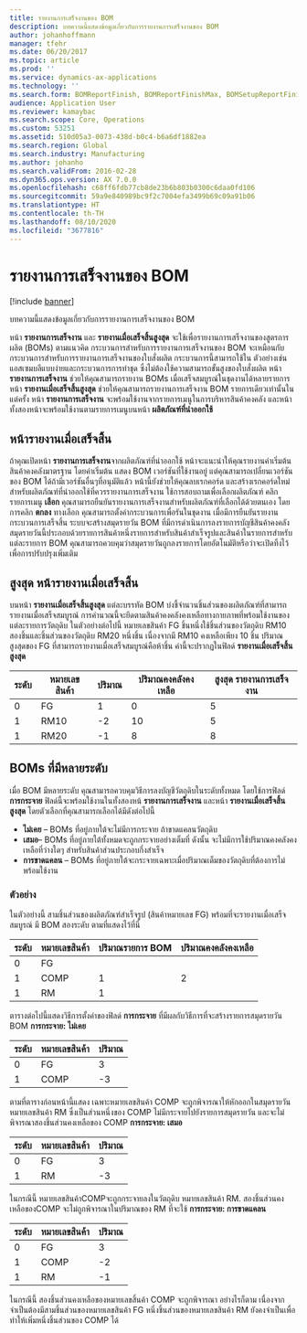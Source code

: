 ```yaml
---
title: รายงานการเสร็จงานของ BOM
description: บทความนี้แสดงข้อมูลเกี่ยวกับการรายงานการเสร็จงานของ BOM
author: johanhoffmann
manager: tfehr
ms.date: 06/20/2017
ms.topic: article
ms.prod: ''
ms.service: dynamics-ax-applications
ms.technology: ''
ms.search.form: BOMReportFinish, BOMReportFinishMax, BOMSetupReportFinish
audience: Application User
ms.reviewer: kamaybac
ms.search.scope: Core, Operations
ms.custom: 53251
ms.assetid: 510d05a3-0073-438d-b0c4-b6a6df1882ea
ms.search.region: Global
ms.search.industry: Manufacturing
ms.author: johanho
ms.search.validFrom: 2016-02-28
ms.dyn365.ops.version: AX 7.0.0
ms.openlocfilehash: c68ff6fdb77cb8de23b6b803b0300c6daa0fd106
ms.sourcegitcommit: 59a9e840989bc9f2c7004efa3499b69c09a91b06
ms.translationtype: HT
ms.contentlocale: th-TH
ms.lasthandoff: 08/10/2020
ms.locfileid: "3677816"
---
```

# <a name="report-boms-as-finished"></a>รายงานการเสร็จงานของ BOM

[!include [banner](../includes/banner.md)]

บทความนี้แสดงข้อมูลเกี่ยวกับการรายงานการเสร็จงานของ BOM

หน้า **รายงานการเสร็จงาน** และ **รายงานเมื่อเสร็จสิ้นสูงสุด** จะใช้เพื่อรายงานการเสร็จงานของสูตรการผลิต (BOMs) ตามแนวคิด กระบวนการสำหรับการรายงานการเสร็จงานของ BOM จะเหมือนกับกระบวนการสำหรับการรายงานการเสร็จงานของใบสั่งผลิต กระบวนการนี้สามารถใช้ใน ตัวอย่างเช่น แอสเซมบลีแบบง่ายและกระบวนการการทำชุด ซึ่งไม่ต้องใช้ความสามารถขั้นสูงของใบสั่งผลิต หน้า **รายงานการเสร็จงาน** ช่วยให้คุณสามารถรายงาน BOMs เมื่อเสร็จสมบูรณ์ในชุดงานได้หลายรายการ หน้า **รายงานเมื่อเสร็จสิ้นสูงสุด** ช่วยให้คุณสามารถรายงานการเสร็จงาน BOM รายการเดียวเท่านั้นในแต่ครั้ง หน้า **รายงานการเสร็จงาน** จะพร้อมใช้งานจากรายการเมนูในการบริหารสินค้าคงคลัง และหน้าทั้งสองหน้าจะพร้อมใช้งานตามรายการเมนูบนหน้า **ผลิตภัณฑ์ที่นำออกใช้**

## <a name="report-as-finished-page"></a>หน้ารายงานเมื่อเสร็จสิ้น
ถ้าคุณเปิดหน้า **รายงานการเสร็จงาน**จากผลิตภัณฑ์ที่นำออกใช้ หน้าจะแนะนำให้คุณรายงานค่าเริ่มต้นสินค้าคงคลังมาตรฐาน โดยค่าเริ่มต้น แสดง BOM เวอร์ชันที่ใช้งานอยู่ แต่คุณสามารถเปลี่ยนเวอร์ชันของ BOM ได้ถ้ามีเวอร์ชันอื่นๆที่อนุมัติแล้ว หน้านี้ยังช่วยให้คุณลบเรกคอร์ด และสร้างเรกคอร์ดใหม่สำหรับผลิตภัณฑ์ที่นำออกใช้ที่ควรรายงานการเสร็จงาน ใช้การสอบถามเพื่อเลือกผลิตภัณฑ์ คลิกรายการเมนู **เลือก** คุณสามารถยืนยันรายงานการเสร็จงานสำหรับผลิตภัณฑ์ที่เลือกได้ด้วยตนเอง โดยการคลิก **ตกลง** ทางเลือก คุณสามารถตั้งค่ากระบวนการเพื่อรันในชุดงาน เมื่อมีการยืนยันรายงานกระบวนการเสร็จสิ้น ระบบจะสร้างสมุดรายวัน BOM ที่มีการดำเนินการลงรายการบัญชีสินค้าคงคลัง สมุดรายวันนี้ประกอบด้วยรายการสินค้าหนึ่งรายการสำหรับสินค้าสำเร็จรูปและสินค้าในรายการสำหรับแต่ละรายการ BOM คุณสามารถควบคุมว่าสมุดรายวันถูกลงรายการโดยอัตโนมัติหรือว่าจะเปิดทิ้งไว้เพื่อการปรับปรุงเพิ่มเติม

## <a name="max-report-as-finished-page"></a>สูงสุด หน้ารายงานเมื่อเสร็จสิ้น
บนหน้า **รายงานเมื่อเสร็จสิ้นสูงสุด** แต่ละบรรทัด BOM บ่งชี้จำนวนชิ้นส่วนของผลิตภัณฑ์ที่สามารถรายงานเมื่อเสร็จสมบูรณ์ การคำนวณนี้จะยึดตามสินค้าคงคลังคงเหลือทางกายภาพที่พร้อมใช้งานของแต่ละรายการวัตถุดิบ ในตัวอย่างต่อไปนี้ หมายเลขสินค้า FG ชิ้นหนึ่งใช้ชิ้นส่วนของวัตถุดิบ RM10 สองชิ้นและชิ้นส่วนของวัตถุดิบ RM20 หนึ่งชิ้น เนื่องจากมี RM10 คงเหลือเพียง 10 ชิ้น ปริมาณสูงสุดของ FG ที่สามารถรายงานเมื่อเสร็จสมบูรณ์คือห้าชิ้น ค่านี้จะปรากฏในฟิลด์ **รายงานเมื่อเสร็จสิ้นสูงสุด**

| ระดับ | หมายเลขสินค้า | ปริมาณ | ปริมาณคงคลังคงเหลือ | สูงสุด รายงานการเสร็จงาน |
|-------|-------------|----------|---------|-------------------------|
| 0     | FG          |  1       | 0       | 5                       |
| 1     | RM10        | -2       | 10      | 5                       |
| 1     | RM20        | -1       |  8      | 8                       |

## <a name="boms-that-have-multiple-levels"></a>BOMs ที่มีหลายระดับ
เมื่อ BOM มีหลายระดับ คุณสามารถควบคุมวิธีการลงบัญชีวัตถุดิบในระดับทั้งหมด โดยใช้การฟิลด์ **การกระจาย** ฟิลด์นี้จะพร้อมใช้งานในทั้งสองหน้ **รายงานการเสร็จงาน** และหน้า **รายงานเมื่อเสร็จสิ้นสูงสุด** โดยตัวเลือกที่คุณสามารถเลือกได้มีดังต่อไปนี้

-   **ไม่เคย** – BOMs ที่อยู่ภายใต้จะไม่มีการกระจาย ถ้าขาดแคลนวัตถุดิบ
-   **เสมอ**– BOMs ที่อยู่ภายใต้ทั้งหมดจะถูกกระจายอย่างเต็มที่ ดังนั้น จะไม่มีการใช้ปริมาณคงคลังคงเหลือที่ว่างใดๆ สำหรับสินค้าส่วนประกอบกึ่งสำเร็จ
-   **การขาดแคลน** – BOMs ที่อยู่ภายใต้จะกระจายเฉพาะเมื่อปริมาณเต็มของวัตถุดิบที่ต้องการไม่พร้อมใช้งาน

### <a name="example"></a>ตัวอย่าง

ในตัวอย่างนี้ สามชิ้นส่วนของผลิตภัณฑ์สำเร็จรูป (สินค้าหมายเลข FG) พร้อมที่จะรายงานเมื่อเสร็จสมบูรณ์ มี BOM สองระดับ ตามที่แสดงไว้ที่นี่

| ระดับ | หมายเลขสินค้า | ปริมาณรายการ BOM | ปริมาณคงคลังคงเหลือ |
|-------|-------------|-------------------|---------|
| 0     | FG          |                   |         |
| 1     | COMP        | 1                 | 2       |
| 1     | RM          | 1                 |         |

ตารางต่อไปนี้แสดงวิธีการตั้งค่าของฟิลด์ **การกระจาย** ที่มีผลกับวิธีการที่จะสร้างรายการสมุดรายวัน BOM **การกระจาย: ไม่เคย**

| ระดับ | หมายเลขสินค้า | ปริมาณ |
|-------|-------------|----------|
| 0     | FG          | 3        |
| 1     | COMP        | -3       |

ตามที่ตารางก่อนหน้านี้แสดง เฉพาะหมายเลขสินค้า COMP จะถูกพิจารณาให้หักออกในสมุดรายวัน หมายเลขสินค้า RM ซึ่งเป็นส่วนหนึ่งของ COMP ไม่มีกระจายไปยังรายการสมุดรายวัน และจะไม่พิจารณาสองชิ้นส่วนคงเหลือของ COMP **การกระจาย: เสมอ**

| ระดับ | หมายเลขสินค้า | ปริมาณ |
|-------|-------------|----------|
| 0     | FG          | 3        |
| 1     | RM          | -3       |

ในกรณีนี้ หมายเลขสินค้าCOMPจะถูกกระจายลงในวัตถุดิบ หมายเลขสินค้า RM. สองชิ้นส่วนคงเหลือของCOMP จะไม่ถูกพิจารณาในปริมาณของ RM ที่จะใช้ **การกระจาย: การขาดแคลน**

| ระดับ | หมายเลขสินค้า | ปริมาณ |
|-------|-------------|----------|
| 0     | FG          | 3        |
| 1     | COMP        | -2       |
| 1     | RM          | -1       |

ในกรณีนี้ สองชิ้นส่วนคงเหลือของหมายเลขสิ้นค้า COMP จะถูกพิจารณา อย่างไรก็ตาม เนื่องจากจำเป็นต้องมีสามชิ้นส่วนของหมายเลขสินค้า FG หนึ่งชิ้นส่วนของหมายเลขสินค้า RM ยังคงจำเป็นเพื่อทำให้เพิ่มหนึ่งชิ้นส่วนของ COMP ได้



